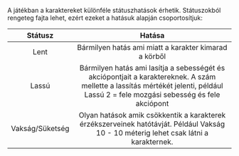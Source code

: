 A játékban a karaktereket különféle státuszhatások érhetik. Státuszokból rengeteg fajta lehet, ezért ezeket a hatásuk alapján csoportosítjuk:

|     Státusz     |                                                                                      Hatása                                                                                       |
| :-------------: | :-------------------------------------------------------------------------------------------------------------------------------------------------------------------------------: |
|      Lent       |                                                               Bármilyen hatás ami miatt a karakter kimarad a körből                                                               |
|      Lassú      | Bármilyen hatás ami lasítja a sebességét és akciópontjait a karaktereknek. A szám mellette a lassítás mértékét jelenti, például Lassú 2 = fele mozgási sebesség és fele akciópont |
| Vakság/Süketség |                       Olyan hatások amik csökkentik a karakterek érzékszerveinek hatótávját. Például Vakság 10 - 10 méterig lehet csak látni a karakternek.                       |

